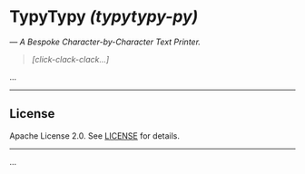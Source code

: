 # TypyTypy *(typytypy-py)*

*— A Bespoke Character-by-Character Text Printer.*

> *[click-clack-clack...]*

...

---

## License

Apache License 2.0. See [LICENSE](LICENSE) for details.

---

...

